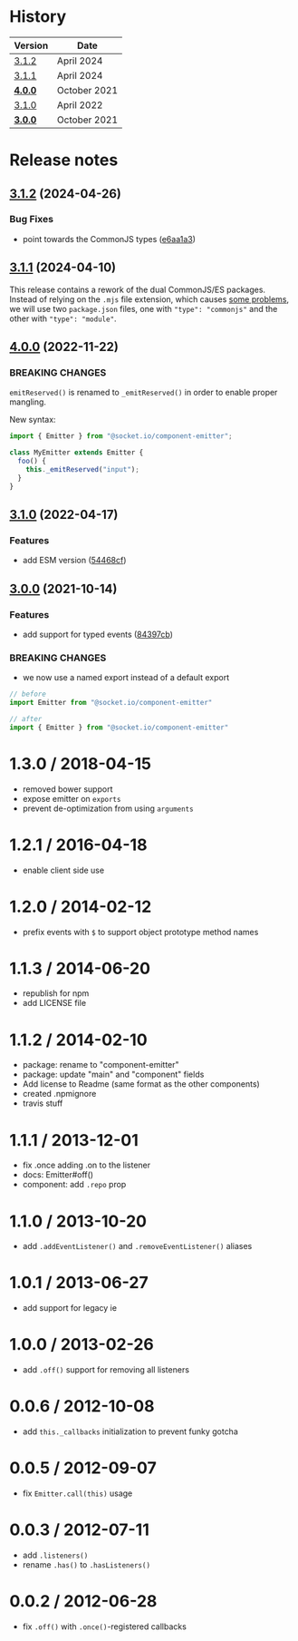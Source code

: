 # History

| Version                      | Date         |
|------------------------------|--------------|
| [3.1.2](#312-2024-04-26)     | April 2024   |
| [3.1.1](#311-2024-04-10)     | April 2024   |
| [**4.0.0**](#400-2022-11-22) | October 2021 |
| [3.1.0](#310-2022-04-17)     | April 2022   |
| [**3.0.0**](#300-2021-10-14) | October 2021 |

# Release notes

## [3.1.2](https://github.com/socketio/emitter/compare/3.1.1...3.1.2) (2024-04-26)


### Bug Fixes

* point towards the CommonJS types ([e6aa1a3](https://github.com/socketio/emitter/commit/e6aa1a331c37697b9de7e91b7db286eac245c8d7))



## [3.1.1](https://github.com/socketio/emitter/compare/4.0.0...3.1.1) (2024-04-10)

This release contains a rework of the dual CommonJS/ES packages. Instead of relying on the `.mjs` file extension, which causes [some problems](https://github.com/socketio/socket.io-client/issues/1598), we will use two `package.json` files, one with `"type": "commonjs"` and the other with `"type": "module"`.



## [4.0.0](https://github.com/socketio/emitter/compare/3.1.0...4.0.0) (2022-11-22)

### BREAKING CHANGES

`emitReserved()` is renamed to `_emitReserved()` in order to enable proper mangling.

New syntax:

```js
import { Emitter } from "@socket.io/component-emitter";

class MyEmitter extends Emitter {
  foo() {
    this._emitReserved("input");
  }
}
```



## [3.1.0](https://github.com/socketio/emitter/compare/3.0.0...3.1.0) (2022-04-17)


### Features

* add ESM version ([54468cf](https://github.com/socketio/emitter/commit/54468cf7a3753f4fde435b70f5df57974588ed68))



## [3.0.0](https://github.com/socketio/emitter/compare/2.0.0...3.0.0) (2021-10-14)


### Features

* add support for typed events ([84397cb](https://github.com/socketio/emitter/commit/84397cb0cd6265e0ee79adbf1607beff12ca9f16))


### BREAKING CHANGES

* we now use a named export instead of a default export

```js
// before
import Emitter from "@socket.io/component-emitter"

// after
import { Emitter } from "@socket.io/component-emitter"
```

[1]: https://github.com/socketio/socket.io-client/blob/a9e5b85580e8edca0b0fd2850c3741d3d86a96e2/lib/typed-events.ts




1.3.0 / 2018-04-15
==================

 * removed bower support
 * expose emitter on `exports`
 * prevent de-optimization from using `arguments`

1.2.1 / 2016-04-18
==================

 * enable client side use

1.2.0 / 2014-02-12
==================

 * prefix events with `$` to support object prototype method names

1.1.3 / 2014-06-20
==================

 * republish for npm
 * add LICENSE file

1.1.2 / 2014-02-10
==================

  * package: rename to "component-emitter"
  * package: update "main" and "component" fields
  * Add license to Readme (same format as the other components)
  * created .npmignore
  * travis stuff

1.1.1 / 2013-12-01
==================

  * fix .once adding .on to the listener
  * docs: Emitter#off()
  * component: add `.repo` prop

1.1.0 / 2013-10-20
==================

 * add `.addEventListener()` and `.removeEventListener()` aliases

1.0.1 / 2013-06-27
==================

 * add support for legacy ie

1.0.0 / 2013-02-26
==================

  * add `.off()` support for removing all listeners

0.0.6 / 2012-10-08
==================

  * add `this._callbacks` initialization to prevent funky gotcha

0.0.5 / 2012-09-07
==================

  * fix `Emitter.call(this)` usage

0.0.3 / 2012-07-11
==================

  * add `.listeners()`
  * rename `.has()` to `.hasListeners()`

0.0.2 / 2012-06-28
==================

  * fix `.off()` with `.once()`-registered callbacks
